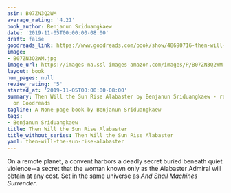 ```yaml
---
asin: B07ZN3Q2WM
average_rating: '4.21'
book_author: Benjanun Sriduangkaew
date: '2019-11-05T00:00:00-08:00'
draft: false
goodreads_link: https://www.goodreads.com/book/show/48690716-then-will-the-sun-rise-alabaster
image:
- B07ZN3Q2WM.jpg
image_url: https://images-na.ssl-images-amazon.com/images/P/B07ZN3Q2WM.01._SCLZZZZZZZ.jpg
layout: book
num_pages: null
review_rating: '5'
started_at: '2019-11-05T00:00:00-08:00'
summary: Then Will the Sun Rise Alabaster by Benjanun Sriduangkaew - rated 4.21/5
  on Goodreads
tagline: A None-page book by Benjanun Sriduangkaew
tags:
- Benjanun Sriduangkaew
title: Then Will the Sun Rise Alabaster
title_without_series: Then Will the Sun Rise Alabaster
yaml: then-will-the-sun-rise-alabaster
---
```


On a remote planet, a convent harbors a deadly secret buried beneath quiet violence--a secret that the woman known only as the Alabaster Admiral will obtain at any cost. Set in the same universe as <i>And Shall Machines Surrender</i>. <br />
